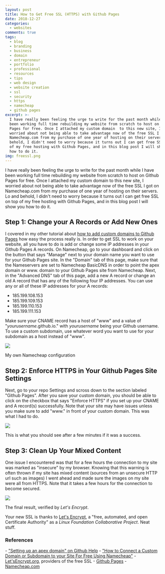 ```yaml
---
layout: post
title: How to Get Free SSL (HTTPS) with Github Pages
date: 2018-12-27
categories:
  - websites
comments: true
tags:
  - blog
  - branding
  - business
  - domain
  - entrepreneur
  - portfolio
  - professional
  - resources
  - tips
  - web design
  - website creation
  - ssl
  - security
  - https
  - namecheap
  - github pages
excerpt: >-
  I have really been feeling the urge to write for the past month while I have
  been working full time rebuilding my website from scratch to host on Github
  Pages for free. Once I attached my custom domain  to this new site, I
  worried about not being able to take advantage now of the free SSL I got on
  Namecheap.com from my purchase of one year of hosting on their servers. Lo and
  behold, I didn't need to worry because it turns out I can get free SSL on top
  of my free hosting with Github Pages, and in this blog post I will show you
  how to do it.
img: freessl.png
---
```


<p><first-letter>I</first-letter> have really been feeling the urge to write for the past month while I have been working full time rebuilding my website from scratch to host on Github Pages for free. Once I attached my custom domain  to this new site, I worried about not being able to take advantage now of the free SSL I got on Namecheap.com from my purchase of one year of hosting on their servers. Lo and behold, I didn't need to worry because it turns out I can get free SSL on top of my free hosting with Github Pages, and in this blog post I will show you how to do it.</p>

<h2>Step 1: Change your A Records or Add New Ones</h2>

I covered in my other tutorial about <a href="{{ site.url }}/2018-blog/posts/how-to-connect-a-custom-domain-to-your-site-for-free">how to add custom domains to Github Pages</a> how easy the process really is. In order to get SSL to work on your website, all you have to do is add or change some IP addresses in your Github Pages A records. On Namecheap, go to your dashboard and click on the button that says "Manage" next to your domain name you want to use for your Github Pages site. In the "Domain" tab of this page, make sure that the Nameservers  are set to Namecheap BasicDNS in order to point the apex domain or www. domain to your Github Pages site from Namecheap. Next, in the "Advanced DNS" tab of this page, add a new A record or change an old A record that has any of the following four IP addresses. You can use any or all of these IP addresses for your A records:

- 185.199.108.153
- 185.199.109.153
- 185.199.110.153
- 185.199.111.153

Make sure your CNAME record has a host of "www" and a value of "_yourusername_.github.io." with _yourusername_ being your Github username. To use a custom subdomain, use whatever word you want to use for your subdomain as a host instead of "www".

<img src="{{ site.url }}/img/sslnamecheapconfiguration.png" class="img-fluid">

<p class="caption">My own Namecheap configuration</p>

<h2>Step 2: Enforce HTTPS in Your Github Pages Site Settings</h2>

Next, go to your repo Settings and scross down to the section labeled "Github Pages". After you save your custom domain, you should be able to click on the checkbox that says "Enforce HTTPS" if you set up your CNAME and A record(s) successfully. Note that your site may have issues unless you make sure to add "www." in front of your custom domain. This was what I had to do.

<img src="{{ site.url }}/img/sslsuccess.png" class="img-fluid">

<p class="caption">This is what you should see after a few minutes if it was a success.</p>

<h2>Step 3: Clean Up Your Mixed Content</h2>

One issue I encountered was that for a few hours the connection to my site was marked as "insecure" by my browser. Knowing that this warning is often thrown if my site has mixed content (sources from an unsecure HTTP url such as images) I went ahead and made sure the images on my site were all from HTTPS. Note that it takes a few hours for the connection to become secured.

<img src="{{ site.url }}/img/httpssuccess2.png" class="img-fluid">

<p class="caption">The final result, verified by <em>Let's Encrypt</em>.</p>

Your new SSL is thanks to <a href="https://letsencrypt.org/" target="_blank">Let's Encrypt</a>, a "free, automated, and open Certificate Authority" as a _Linux Foundation Collaborative Project_. Neat stuff.

<h3> References</h3>
- <a href="https://help.github.com/articles/setting-up-an-apex-domain/" target="_blank">"Setting up an apex domain" on Github Help</a>
- <a href="https://irisoflys.com/2018-blog/posts/how-to-connect-a-custom-domain-to-your-site-for-free">"How to Connect a Custom Domain or Subdomain to your Site For Free Using Namecheap"</a>
- <a href="https://letsencrypt.org/" target="_blank">Let'sEncrypt.org</a>, providers of the free SSL
- <a href="https://pages.github.com" target="_blank">Github Pages</a>
- <a href="https://namecheap.com" target="_blank">Namecheap.com</a>



